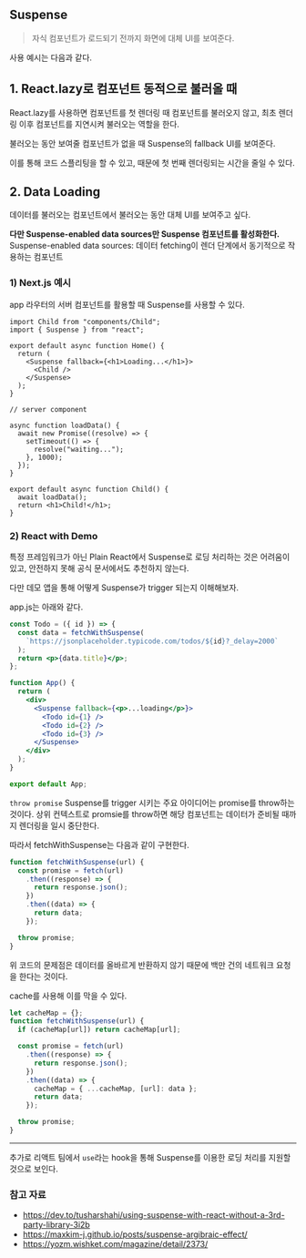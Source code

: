 ## Suspense

> 자식 컴포넌트가 로드되기 전까지 화면에 대체 UI를 보여준다.

사용 예시는 다음과 같다.

## 1. React.lazy로 컴포넌트 동적으로 불러올 때

React.lazy를 사용하면 컴포넌트를 첫 렌더링 때 컴포넌트를 불러오지 않고,
최초 렌더링 이후 컴포넌트를 지연시켜 불러오는 역할을 한다.

불러오는 동안 보여줄 컴포넌트가 없을 때 Suspense의 fallback UI를 보여준다.

이를 통해 코드 스플리팅을 할 수 있고, 때문에 첫 번째 렌더링되는 시간을 줄일 수 있다.

## 2. Data Loading

데이터를 불러오는 컴포넌트에서 불러오는 동안 대체 UI를 보여주고 싶다.

**다만 Suspense-enabled data sources만 Suspense 컴포넌트를 활성화한다.**
Suspense-enabled data sources: 데이터 fetching이 렌더 단계에서 동기적으로 작용하는 컴포넌트

### 1) Next.js 예시

app 라우터의 서버 컴포넌트를 활용할 때 Suspense를 사용할 수 있다.

```tsx
import Child from "components/Child";
import { Suspense } from "react";

export default async function Home() {
  return (
    <Suspense fallback={<h1>Loading...</h1>}>
      <Child />
    </Suspense>
  );
}
```

```tsx
// server component

async function loadData() {
  await new Promise((resolve) => {
    setTimeout(() => {
      resolve("waiting...");
    }, 1000);
  });
}

export default async function Child() {
  await loadData();
  return <h1>Child!</h1>;
}
```

### 2) React with Demo

특정 프레임워크가 아닌 Plain React에서 Suspense로 로딩 처리하는 것은 어려움이 있고, 안전하지 못해 공식 문서에서도 추천하지 않는다.

다만 데모 앱을 통해 어떻게 Suspense가 trigger 되는지 이해해보자.

app.js는 아래와 같다.

```jsx
const Todo = ({ id }) => {
  const data = fetchWithSuspense(
    `https://jsonplaceholder.typicode.com/todos/${id}?_delay=2000`
  );
  return <p>{data.title}</p>;
};

function App() {
  return (
    <div>
      <Suspense fallback={<p>...loading</p>}>
        <Todo id={1} />
        <Todo id={2} />
        <Todo id={3} />
      </Suspense>
    </div>
  );
}

export default App;
```

`throw promise`
Suspense를 trigger 시키는 주요 아이디어는 promise를 throw하는 것이다.
상위 컨텍스트로 promsie를 throw하면 해당 컴포넌트는 데이터가 준비될 때까지 렌더링을 일시 중단한다.

따라서 fetchWithSuspense는 다음과 같이 구현한다.

```js
function fetchWithSuspense(url) {
  const promise = fetch(url)
    .then((response) => {
      return response.json();
    })
    .then((data) => {
      return data;
    });

  throw promise;
}
```

위 코드의 문제점은 데이터를 올바르게 반환하지 않기 때문에 백만 건의 네트워크 요청을 한다는 것이다.

cache를 사용해 이를 막을 수 있다.

```js
let cacheMap = {};
function fetchWithSuspense(url) {
  if (cacheMap[url]) return cacheMap[url];

  const promise = fetch(url)
    .then((response) => {
      return response.json();
    })
    .then((data) => {
      cacheMap = { ...cacheMap, [url]: data };
      return data;
    });

  throw promise;
}
```

---

추가로 리액트 팀에서 `use`라는 hook을 통해 Suspense를 이용한 로딩 처리를 지원할 것으로 보인다.

### 참고 자료

- https://dev.to/tusharshahi/using-suspense-with-react-without-a-3rd-party-library-3i2b
- https://maxkim-j.github.io/posts/suspense-argibraic-effect/
- https://yozm.wishket.com/magazine/detail/2373/
